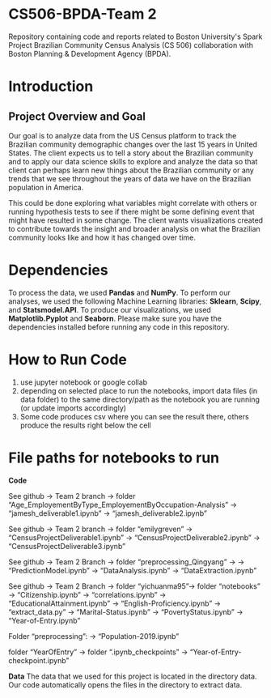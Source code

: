 # CS506-BPDA-Team 2

Repository containing code and reports related to Boston University's Spark Project Brazilian Community Census Analysis (CS 506) collaboration with Boston Planning & Development Agency (BPDA).
# Introduction

## Project Overview and Goal

Our goal is to analyze data from the US Census platform to track the Brazilian community demographic changes over the last 15 years in United States. The client expects us to tell a story about the Brazilian community and to apply our data science skills to explore and analyze the data so that client can perhaps learn new things about the Brazilian community or any trends that we see throughout the years of data we have on the Brazilian population in America. 

This could be done exploring what variables might correlate with others or running hypothesis tests to see if there might be some defining event that might have resulted in some change. The client wants visualizations created to contribute towards the insight and broader analysis on what the Brazilian community looks like and how it has changed over time.

# Dependencies
To process the data, we used **Pandas** and **NumPy**. To perform our analyses, we used the following Machine Learning libraries: **Sklearn**, **Scipy**, and **Statsmodel.API**. To produce our visualizations, we used **Matplotlib.Pyplot** and **Seaborn**. Please make sure you have the dependencies installed before running any code in this repository.

# How to Run Code

1. use jupyter notebook or google collab
2. depending on selected place to run the notebooks, import data files (in data folder) to the same directory/path as the notebook you are running (or update imports accordingly)
3. Some code produces csv where you can see the result there, others produce the results right below the cell


# File paths for notebooks to run

**Code**

See github -> Team 2 branch -> folder “Age_EmployementByType_EmployementByOccupation-Analysis” 
-> “jamesh_deliverable1.ipynb”
-> “jamesh_deliverable2.ipynb”

See github -> Team 2 branch -> folder “emilygreven” 
->  “CensusProjectDeliverable1.ipynb”
->  “CensusProjectDeliverable2.ipynb”
->  “CensusProjectDeliverable3.ipynb”

See github -> Team 2 Branch -> 
folder “preprocessing_Qingyang” -> 
-> “PredictionModel.ipynb”
-> “DataAnalysis.ipynb”
-> “DataExtraction.ipynb”

See github -> Team 2 Branch -> folder “yichuanma95”-> 
folder “notebooks” 
-> “Citizenship.ipynb”
-> “correlations.ipynb”
-> “EducationalAttainment.ipynb”
-> “English-Proficiency.ipynb”
-> “extract_data.py”
-> “Marital-Status.ipynb”
-> “PovertyStatus.ipynb”
-> “Year-of-Entry.ipynb”

Folder “preprocessing”:
-> “Population-2019.ipynb”

folder “YearOfEntry” -> folder “.ipynb_checkpoints” 
-> “Year-of-Entry-checkpoint.ipynb”

**Data**
The data that we used for this project is located in the directory data. Our code automatically opens the files in the directory to extract data.

